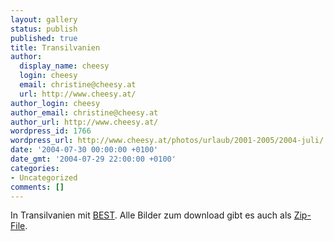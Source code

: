 ```yaml
---
layout: gallery
status: publish
published: true
title: Transilvanien
author:
  display_name: cheesy
  login: cheesy
  email: christine@cheesy.at
  url: http://www.cheesy.at/
author_login: cheesy
author_email: christine@cheesy.at
author_url: http://www.cheesy.at/
wordpress_id: 1766
wordpress_url: http://www.cheesy.at/photos/urlaub/2001-2005/2004-juli/
date: '2004-07-30 00:00:00 +0100'
date_gmt: '2004-07-29 22:00:00 +0100'
categories:
- Uncategorized
comments: []
---
```

In Transilvanien mit [BEST](http://www.best.eu.org). Alle Bilder zum download gibt es auch als [Zip-File](http://www.cheesy.at/download/Romania2004.zip).